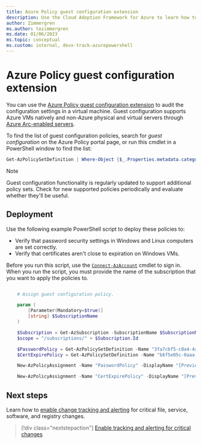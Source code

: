 ```yaml
---
title: Azure Policy guest configuration extension
description: Use the Cloud Adoption Framework for Azure to learn how to use the Azure Policy guest configuration extension to audit the configuration settings in an Azure VM.
author: Zimmergren
ms.author: tozimmergren
ms.date: 01/06/2023
ms.topic: conceptual
ms.custom: internal, devx-track-azurepowershell
---
```


# Azure Policy guest configuration extension

You can use the [Azure Policy guest configuration extension](/azure/governance/policy/concepts/guest-configuration) to audit the configuration settings in a virtual machine. Guest configuration supports Azure VMs natively and non-Azure physical and virtual servers through [Azure Arc-enabled servers](/azure/azure-arc/servers/overview).

To find the list of guest configuration policies, search for *guest configuration* on the Azure Policy portal page, or run this cmdlet in a PowerShell window to find the list:

```powershell
Get-AzPolicySetDefinition | Where-Object {$_.Properties.metadata.category -eq "Guest Configuration"}
```

> [!NOTE]
> Guest configuration functionality is regularly updated to support additional policy sets. Check for new supported policies periodically and evaluate whether they'll be useful.

## Deployment

Use the following example PowerShell script to deploy these policies to:

- Verify that password security settings in Windows and Linux computers are set correctly.
- Verify that certificates aren't close to expiration on Windows VMs.

Before you run this script, use the [`Connect-AzAccount`](/powershell/module/az.accounts/connect-azaccount) cmdlet to sign in. When you run the script, you must provide the name of the subscription that you want to apply the policies to.

```powershell

    # Assign guest configuration policy.

    param (
        [Parameter(Mandatory=$true)]
        [string] $SubscriptionName
    )

    $Subscription = Get-AzSubscription -SubscriptionName $SubscriptionName
    $scope = "/subscriptions/" + $Subscription.Id

    $PasswordPolicy = Get-AzPolicySetDefinition -Name "3fa7cbf5-c0a4-4a59-85a5-cca4d996d5a6"
    $CertExpirePolicy = Get-AzPolicySetDefinition -Name "b6f5e05c-0aaa-4337-8dd4-357c399d12ae"

    New-AzPolicyAssignment -Name "PasswordPolicy" -DisplayName "[Preview]: Audit that password security settings are set correctly inside Linux and Windows machines" -Scope $scope -PolicySetDefinition $PasswordPolicy -AssignIdentity -Location eastus

    New-AzPolicyAssignment -Name "CertExpirePolicy" -DisplayName "[Preview]: Audit that certificates are not expiring on Windows VMs" -Scope $scope -PolicySetDefinition $CertExpirePolicy -AssignIdentity -Location eastus

```

## Next steps

Learn how to [enable change tracking and alerting](./enable-tracking-alerting.md) for critical file, service, software, and registry changes.

> [!div class="nextstepaction"]
> [Enable tracking and alerting for critical changes](./enable-tracking-alerting.md)
